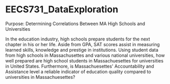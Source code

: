 # EECS731_DataExploration

Purpose: Determining Correlations Between MA High Schools and Universities

In the education industry, high schools prepare students for the next chapter in his or her life. Aside from GPA, SAT scores assist in measuring learned skills, knowledge and prestige in institutions. Using student data from high schools in Massachusettes and various national universities, how well prepared are high school students in Massachuesettes for universities in United States. Furthermore, is Massachuesettes' Accountability and Assistance level a reliable indicator of education quality compared to universities in Massachuesettes?
